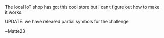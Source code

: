 The local IoT shop has got this cool store but I can't figure out how to make it works.

UPDATE: we have released partial symbols for the challenge

~Matte23
